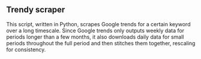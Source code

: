 ## Trendy scraper

This script, written in Python, scrapes Google trends for a certain keyword over a long timescale. Since Google trends only outputs weekly data for periods longer than a few months, it also downloads daily data for small periods throughout the full period and then stitches them together, rescaling for consistency. 